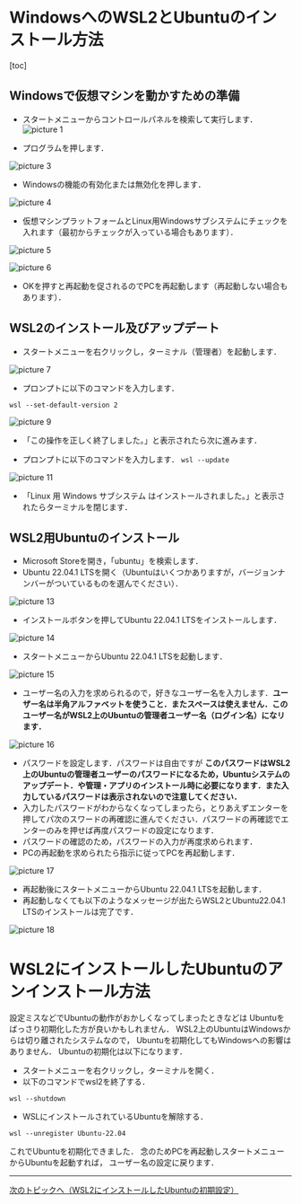 # WindowsへのWSL2とUbuntuのインストール方法

[toc]

## Windowsで仮想マシンを動かすための準備

* スタートメニューからコントロールパネルを検索して実行します．
![picture 1](images/windows11_wsl2_install/20230319_085237.png)  

* プログラムを押します．

![picture 3](images/windows11_wsl2_install/20230319_085415.png)  

* Windowsの機能の有効化または無効化を押します．

![picture 4](images/windows11_wsl2_install/20230319_085436.png)  

* 仮想マシンプラットフォームとLinux用Windowsサブシステムにチェックを入れます（最初からチェックが入っている場合もあります）．

![picture 5](images/windows11_wsl2_install/20230319_085502.png)  

![picture 6](images/windows11_wsl2_install/20230319_085510.png)  


* OKを押すと再起動を促されるのでPCを再起動します（再起動しない場合もあります）．


## WSL2のインストール及びアップデート

* スタートメニューを右クリックし，ターミナル（管理者）を起動します．

![picture 7](images/windows11_wsl2_install/20230319_085530.png)  


* プロンプトに以下のコマンドを入力します．

```wsl --set-default-version 2```

![picture 9](images/windows11_wsl2_install/20230319_085601.png)  

* 「この操作を正しく終了しました。」と表示されたら次に進みます．

* プロンプトに以下のコマンドを入力します．
```wsl --update```

![picture 11](images/windows11_wsl2_install/20230319_085631.png)  

* 「Linux 用 Windows サブシステム はインストールされました。」と表示されたらターミナルを閉じます．


## WSL2用Ubuntuのインストール

* Microsoft Storeを開き，「ubuntu」を検索します．
* Ubuntu 22.04.1 LTSを開く（Ubuntuはいくつかありますが，バージョンナンバーがついているものを選んでください）．

![picture 13](images/windows11_wsl2_install/20230319_085658.png)  


* インストールボタンを押してUbuntu 22.04.1 LTSをインストールします．

![picture 14](images/windows11_wsl2_install/20230319_085714.png)  

* スタートメニューからUbuntu 22.04.1 LTSを起動します．

![picture 15](images/windows11_wsl2_install/20230319_085730.png)  

* ユーザー名の入力を求められるので，好きなユーザー名を入力します．__ユーザー名は半角アルファベットを使うこと．またスペースは使えません．このユーザー名がWSL2上のUbuntuの管理者ユーザー名（ログイン名）になリます．__

![picture 16](images/windows11_wsl2_install/20230319_085745.png)  

* パスワードを設定します．パスワードは自由ですが __このパスワードはWSL2上のUbuntuの管理者ユーザーのパスワードになるため，Ubuntuシステムのアップデート．や管理・アプリのインストール時に必要になります．また入力しているパスワードは表示されないので注意してください．__
* 入力したパスワードがわからなくなってしまったら，とりあえずエンターを押してパ次のスワードの再確認に進んでください．パスワードの再確認でエンターのみを押せば再度パスワードの設定になります．
* パスワードの確認のため，パスワードの入力が再度求められます．
* PCの再起動を求められたら指示に従ってPCを再起動します．

![picture 17](images/windows11_wsl2_install/20230319_085805.png)  

* 再起動後にスタートメニューからUbuntu 22.04.1 LTSを起動します．
* 再起動しなくても以下のようなメッセージが出たらWSL2とUbuntu22.04.1 LTSのインストールは完了です．

![picture 18](images/windows11_wsl2_install/20230319_085825.png)  

# WSL2にインストールしたUbuntuのアンインストール方法

設定ミスなどでUbuntuの動作がおかしくなってしまったときなどは
Ubuntuをばっさり初期化した方が良いかもしれません．
WSL2上のUbuntuはWindowsからは切り離されたシステムなので，
Ubuntuを初期化してもWindowsへの影響はありません．
Ubuntuの初期化は以下になります．

* スタートメニューを右クリックし，ターミナルを開く．
* 以下のコマンドでwsl2を終了する．

```
wsl --shutdown
```

* WSLにインストールされているUbuntuを解除する．

```
wsl --unregister Ubuntu-22.04
```

これでUbuntuを初期化できました．
念のためPCを再起動しスタートメニューからUbuntuを起動すれば，
ユーザー名の設定に戻ります．


---
[次のトピックへ（WSL2にインストールしたUbuntuの初期設定）](https://github.com/bokutachi256/GISbuildbook/blob/main/after_wsl2_installation.md)